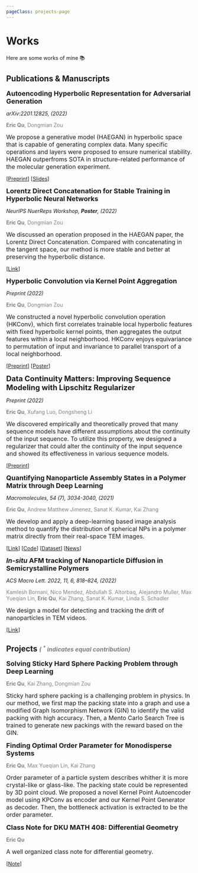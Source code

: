 ```yaml
---
pageClass: projects-page
---
```


# Works

Here are some works of mine :books:

## Publications & Manuscripts

<ProjectCard image="/projects/HJTGAN.pdf" hideBorder=true>

  <span style="font-size:18px">**Autoencoding Hyperbolic Representation for Adversarial Generation**</span>

  *arXiv:2201.12825, (2022)*

  <span style="color:grey">**Eric Qu**, Dongmian Zou</span>
  
  <span style="font-size:16px">We propose a generative model (HAEGAN) in hyperbolic space that is capable of generating complex data. Many specific operations and layers were proposed to ensure numerical stability. HAEGAN outperfroms SOTA in structure-related performance of the molecular generation experiment.</span>
  
  [[Preprint](/projects/HAEGAN.pdf)] [[Slides](/projects/HJTGANSlides.pdf)]

</ProjectCard>


<ProjectCard image="/projects/hcat.pdf" hideBorder=true>

  <span style="font-size:18px">**Lorentz Direct Concatenation for Stable Training in Hyperbolic Neural Networks**</span>

  *NeurIPS NuerReps Workshop, **Poster**, (2022)*

  <span style="color:grey">**Eric Qu**, Dongmian Zou</span>

  <span style="font-size:16px">We discussed an operation proposed in the HAEGAN paper, the Lorentz Direct Concatenation. Compared with concatenating in the tangent space, our method is more stable and better at preserving the hyperbolic distance. </span>

  [[Link](https://openreview.net/forum?id=wjtJ1T1DXME)]

</ProjectCard>

<ProjectCard image="/projects/hknet.pdf" hideBorder=true>

  <span style="font-size:18px">**Hyperbolic Convolution via Kernel Point Aggregation**</span>

  *Preprint (2022)*

  <span style="color:grey">**Eric Qu**, Dongmian Zou</span>

  <span style="font-size:16px">We constructed a novel hyperbolic convolution operation (HKConv), which first correlates trainable local hyperbolic features with fixed hyperbolic kernel points, then aggregates the output features within a local neighborhood. HKConv enjoys equivariance to permutation of input and invariance to parallel transport of a local neighborhood.</span>

  [[Preprint](/projects/HKNet_Preprint.pdf)] [[Poster](/projects/HKNet_Poster.pdf)]

</ProjectCard>

<ProjectCard image="/projects/continuity.pdf" hideBorder=true>

  <span style="font-size:20px">**Data Continuity Matters: Improving Sequence Modeling with Lipschitz Regularizer**</span>

  *Preprint (2022)*

  <span style="color:grey">**Eric Qu**, Xufang Luo, Dongsheng Li</span>

  <span style="font-size:16px">We discovered empirically and theoretically proved that many sequence models have different assumptions about the continuity of the input sequence. To utilize this property, we designed a regularizer that could alter the continuity of the input sequence and showed its effectiveness in various sequence models.</span>

  [[Preprint](https://openreview.net/forum?id=27uBgHuoSQ)]

</ProjectCard>

<ProjectCard image="/projects/dopad.png" hideBorder=true>

  <span style="font-size:18px">**Quantifying Nanoparticle Assembly States in a Polymer Matrix through Deep Learning**</span>

  *Macromolecules, 54 (7), 3034-3040, (2021)*

  <span style="color:grey">**Eric Qu**, Andrew Matthew Jimenez, Sanat K. Kumar, Kai Zhang</span>

  <span style="font-size:16px">We develop and apply a deep-learning based image analysis method to quantify the distribution of spherical NPs in a polymer matrix directly from their real-space TEM images.</span>
  
  [[Link](https://pubs.acs.org/doi/abs/10.1021/acs.macromol.0c02483)] [[Code](https://github.com/yhzq/Quantifying-Nanoparticle-Assembly-States-Through-Deep-Learning)] [[Dataset](https://dopad.github.io)] [[News](https://www.timeshighereducation.com/hub/p/data-science-undergraduates-first-published-research-comes-years-passion-computing)]

</ProjectCard>

<ProjectCard image="/projects/track.png" hideBorder=true>

  <span style="font-size:18px">***In-situ* AFM tracking of Nanoparticle Diffusion in Semicrystalline Polymers**</span>

  *ACS Macro Lett. 2022, 11, 6, 818–824, (2022)*


  <span style="color:grey;font-size:14px">Kamlesh Bornani, Nico Mendez, Abdullah S. Altorbaq, Alejandro Muller, Max Yueqian Lin, **Eric Qu**, Kai Zhang, Sanat K. Kumar, Linda S. Schadler</span>

  <span style="font-size:16px">We design a model for detecting and tracking the drift of nanoparticles in TEM videos.</span>

  [[Link](https://pubs.acs.org/doi/10.1021/acsmacrolett.1c00778)]

</ProjectCard>

## Projects <span style="color:grey;font-size:16px;">*( <sup>\*</sup> indicates equal contribution)*</span>

<ProjectCard image="/projects/packing.pdf" hideBorder=true>

  <span style="font-size:18px">**Solving Sticky Hard Sphere Packing Problem through Deep Learning**</span>

  <span style="color:grey">**Eric Qu**, Kai Zhang, Dongmian Zou</span>

  <!-- <span style="font-size:16px">We propose a method of solving sticky hard sphere packing problem. The packing state of the spheres could be mapped to a graph according to the sphere connections. A modified version of Graph Isomorphism Network is trained to identify the valid packing with high accuracy. Then, we train a Mento Carlo Search Tree to generate new packings with the reward based on perviously trained GIN.</span> -->

  <span style="font-size:16px">Sticky hard sphere packing is a challenging problem in physics. In our method, we first map the packing state into a graph and use a modified Graph Isomorphism Network (GIN) to identify the valid packing with high accuracy. Then, a Mento Carlo Search Tree is trained to generate new packings with the reward based on the GIN.</span>

</ProjectCard>

<ProjectCard image="/projects/KPAE.png" hideBorder=true>

  <span style="font-size:18px">**Finding Optimal Order Parameter for Monodisperse Systems**</span>

  <span style="color:grey">**Eric Qu**, Max Yueqian Lin, Kai Zhang</span>

  <!-- <span style="font-size:16px">We develop a model to find the optimal order parameter for particle packing systems. The packing state is represented by the 3D point cloud data. We proposed a novel Kernel Point Autoencoder model using KPConv as encoder and our Kernel Point Generator as decoder. Then, the bottleneck layer is extracted to be the order parameter.</span> -->

  <span style="font-size:16px">Order parameter of a particle system describes whither it is more crystal-like or glass-like. The packing state could be represented by 3D point cloud. We proposed a novel Kernel Point Autoencoder model using KPConv as encoder and our Kernel Point Generator as decoder. Then, the bottleneck activation is extracted to be the order parameter.</span>

</ProjectCard>

<!-- <ProjectCard image="/projects/circle.png" hideBorder=true>

  <span style="font-size:18px">**Square Object Detection using Bounding Circles**</span>

  <span style="color:grey">**Eric Qu**, Anish Kumar Nayak, Tejus Shastry, Sanat K. Kumar, Kai Zhang</span>

  <span style="font-size:16px">We propose a deep learning model for detecting square objects. The square objects could have different orientations, which means that the result of old coordinate aligned bounding boxes is not uniform and representative. We change the bounding boxes to be bounding circles in YOLO and use the model to detect the position an size of DNA nanoCrystals.</span> -->

</ProjectCard>

<ProjectCard image="/projects/manifold.jpeg" hideBorder=true>

  <span style="font-size:18px">**Class Note for DKU MATH 408: Differential Geometry**</span>

  <span style="color:grey">**Eric Qu**</span>

  <span style="font-size:16px">A well organized class note for differential geometry.</span>

  [[Note](/projects/math408.pdf)]

</ProjectCard>

<!-- <ProjectCard image="/projects/cell.png" hideBorder=true>

  <span style="font-size:18px">**Accurate Cell Segmentation through Vision Transformer**</span>

  <span style="color:grey">**Eric Qu**<sup>\*</sup>, Alex Jin<sup>\*</sup>, Dongmian Zou</span>

  <span style="font-size:16px">We use a modified version of vision transformer to enable accurate cell segmentation. Our model use Swin transformer as backbone and a novel transformer architecture as segment head. This enables it to achieve ultrahigh accuracy in the instance segment of crowded and repeated objects.</span>

</ProjectCard> -->

<!-- <ProjectCard image="/projects/bird.png" hideBorder=true>

  <span style="font-size:18px">**Use Reinforcement Learning to Play Flappy Bird**</span>

  <span style="color:grey">**Eric Qu**</span>

  <span style="font-size:16px">A cool class project of STATS 210.</span>

  [[Demo](/projects/rldemo)] [[Slides](/projects/RLSlides.pdf)]

</ProjectCard> -->

<style lang="stylus">

.projects-page

  font-size 18px
  background-color #fafbfc

  /* Override */
  .md-card
    margin-top 0.5em
    .card-image
      padding 0.2rem
      img
        max-width 200px
        max-height 200px
        height 250px
    .card-content p
      -webkit-margin-after 0.2em
       /*margin: auto*/

/*@media (max-width: 419px)
  .projects-page
    p, ul, ol
      line-height 1.5

    .md-card
      .card-image
        img 
          width 100%
          max-width 400px*/
</style>
